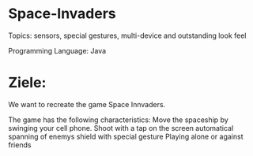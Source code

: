 # Space-Invaders

Topics: sensors, special gestures, multi-device and outstanding look feel

Programming Language: Java

# Ziele:
We want to recreate the game Space Innvaders.

The game has the following characteristics:
Move the spaceship by swinging your cell phone.
Shoot with a tap on the screen
automatical spanning of enemys
shield with special gesture
Playing alone or against friends
